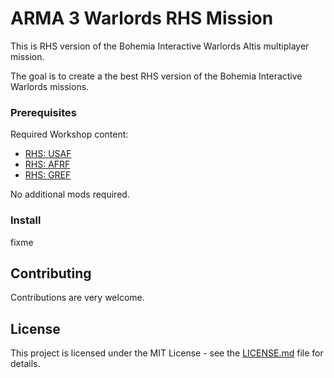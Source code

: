 # ARMA 3 Warlords RHS Mission

This is RHS version of the Bohemia Interactive Warlords Altis multiplayer mission.

The goal is to create a the best RHS version of the Bohemia Interactive Warlords missions.

### Prerequisites

Required Workshop content:

* [RHS: USAF](https://steamcommunity.com/sharedfiles/filedetails/?id=843577117)
* [RHS: AFRF](https://steamcommunity.com/sharedfiles/filedetails/?id=843425103)
* [RHS: GREF](https://steamcommunity.com/sharedfiles/filedetails/?id=843593391)

No additional mods required.

### Install

fixme

## Contributing

Contributions are very welcome.

## License

This project is licensed under the MIT License - see the [LICENSE.md](LICENSE.md) file for details.